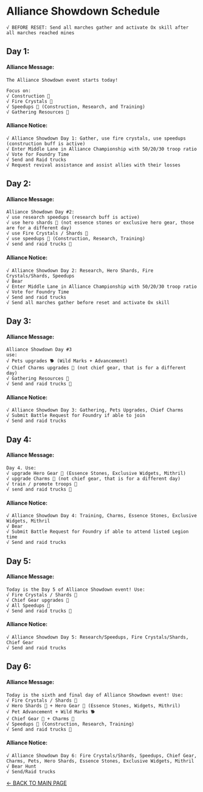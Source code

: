 # Alliance Showdown Schedule
```
√ BEFORE RESET: Send all marches gather and activate Ox skill after all marches reached mines
```
## Day 1:
#### Alliance Message: 
```
The Alliance Showdown event starts today! 

Focus on:
√ Construction 🚧
√ Fire Crystals 
√ Speedups  (Construction, Research, and Training)
√ Gathering Resources 🍖
```
#### Alliance Notice: 
```
√ Alliance Showdown Day 1: Gather, use fire crystals, use speedups (construction buff is active) 
√ Enter Middle Lane in Alliance Championship with 50/20/30 troop ratio 
√ Vote for Foundry Time 
√ Send and Raid trucks 
√ Request revival assistance and assist allies with their losses 
```

## Day 2:
#### Alliance Message: 
```
Alliance Showdown Day #2:
√ use research speedups (research buff is active)
√ use hero shards  (not essence stones or exclusive hero gear, those are for a different day)
√ use Fire Crystals / Shards 
√ use speedups  (Construction, Research, Training)
√ send and raid trucks 🚚 
```
#### Alliance Notice: 
```
√ Alliance Showdown Day 2: Research, Hero Shards, Fire Crystals/Shards, Speedups 
√ Bear 
√ Enter Middle Lane in Alliance Championship with 50/20/30 troop ratio 
√ Vote for Foundry Time 
√ Send and raid trucks
√ Send all marches gather before reset and activate Ox skill
```

## Day 3:
#### Alliance Message: 
```
Alliance Showdown Day #3
use:
√ Pets upgrades 🐕 (Wild Marks + Advancement)
√ Chief Charms upgrades 💍 (not chief gear, that is for a different day) 
√ Gathering Resources 🍖
√ Send and raid trucks 🚚 
```
#### Alliance Notice: 
```
√ Alliance Showdown Day 3: Gathering, Pets Upgrades, Chief Charms 
√ Submit Battle Request for Foundry if able to join 
√ Send and raid trucks 
```

## Day 4:
#### Alliance Message: 
```
Day 4. Use: 
√ upgrade Hero Gear  (Essence Stones, Exclusive Widgets, Mithril) 
√ upgrade Charms 💍 (not chief gear, that is for a different day) 
√ train / promote troops 🔫 
√ send and raid trucks 🚚 
```

#### Alliance Notice: 
```
√ Alliance Showdown Day 4: Training, Charms, Essence Stones, Exclusive Widgets, Mithril 
√ Bear 
√ Submit Battle Request for Foundry if able to attend listed Legion time 
√ Send and raid trucks 
```

## Day 5:
#### Alliance Message: 
```
Today is the Day 5 of Alliance Showdown event! Use: 
√ Fire Crystals / Shards 
√ Chief Gear upgrades 🎩 
√ All Speedups 
√ Send and raid trucks 🚚 
```
#### Alliance Notice: 
```
√ Alliance Showdown Day 5: Research/Speedups, Fire Crystals/Shards, Chief Gear
√ Send and raid trucks
```

## Day 6:
#### Alliance Message: 

```
Today is the sixth and final day of Alliance Showdown event! Use:
√ Fire Crystals / Shards 
√ Hero Shards  + Hero Gear  (Essence Stones, Widgets, Mithril)
√ Pet Advancement + Wild Marks 🐕 
√ Chief Gear 🎩 + Charms 💍 
√ Speedups  (Construction, Research, Training)
√ Send and raid trucks 🚚 
```
#### Alliance Notice: 
```
√ Alliance Showdown Day 6: Fire Crystals/Shards, Speedups, Chief Gear, Charms, Pets, Hero Shards, Essence Stones, Exclusive Widgets, Mithril
√ Bear Hunt 
√ Send/Raid trucks
```
[← BACK TO MAIN PAGE](https://github.com/wosstate1687/allianceshowdown)
